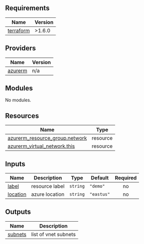 ## Requirements

| Name | Version |
|------|---------|
| <a name="requirement_terraform"></a> [terraform](#requirement\_terraform) | >1.6.0 |

## Providers

| Name | Version |
|------|---------|
| <a name="provider_azurerm"></a> [azurerm](#provider\_azurerm) | n/a |

## Modules

No modules.

## Resources

| Name | Type |
|------|------|
| [azurerm_resource_group.network](https://registry.terraform.io/providers/hashicorp/azurerm/latest/docs/resources/resource_group) | resource |
| [azurerm_virtual_network.this](https://registry.terraform.io/providers/hashicorp/azurerm/latest/docs/resources/virtual_network) | resource |

## Inputs

| Name | Description | Type | Default | Required |
|------|-------------|------|---------|:--------:|
| <a name="input_label"></a> [label](#input\_label) | resource label | `string` | `"demo"` | no |
| <a name="input_location"></a> [location](#input\_location) | azure location | `string` | `"eastus"` | no |

## Outputs

| Name | Description |
|------|-------------|
| <a name="output_subnets"></a> [subnets](#output\_subnets) | list of vnet subnets |
